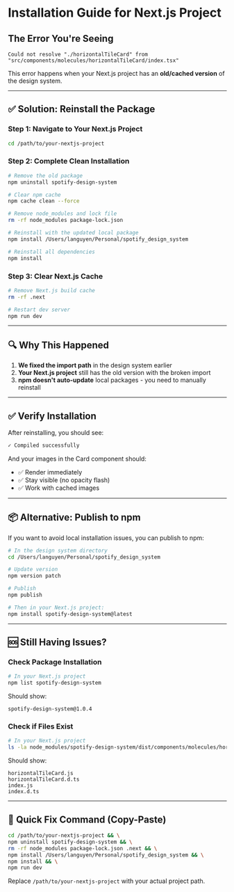 # Installation Guide for Next.js Project

## The Error You're Seeing

```
Could not resolve "./horizontalTileCard" from "src/components/molecules/horizontalTileCard/index.tsx"
```

This error happens when your Next.js project has an **old/cached version** of the design system.

---

## ✅ Solution: Reinstall the Package

### Step 1: Navigate to Your Next.js Project
```bash
cd /path/to/your-nextjs-project
```

### Step 2: Complete Clean Installation
```bash
# Remove the old package
npm uninstall spotify-design-system

# Clear npm cache
npm cache clean --force

# Remove node_modules and lock file
rm -rf node_modules package-lock.json

# Reinstall with the updated local package
npm install /Users/languyen/Personal/spotify_design_system

# Reinstall all dependencies
npm install
```

### Step 3: Clear Next.js Cache
```bash
# Remove Next.js build cache
rm -rf .next

# Restart dev server
npm run dev
```

---

## 🔍 Why This Happened

1. **We fixed the import path** in the design system earlier
2. **Your Next.js project** still has the old version with the broken import
3. **npm doesn't auto-update** local packages - you need to manually reinstall

---

## ✅ Verify Installation

After reinstalling, you should see:

```bash
✓ Compiled successfully
```

And your images in the Card component should:
- ✅ Render immediately
- ✅ Stay visible (no opacity flash)
- ✅ Work with cached images

---

## 📦 Alternative: Publish to npm

If you want to avoid local installation issues, you can publish to npm:

```bash
# In the design system directory
cd /Users/languyen/Personal/spotify_design_system

# Update version
npm version patch

# Publish
npm publish

# Then in your Next.js project:
npm install spotify-design-system@latest
```

---

## 🆘 Still Having Issues?

### Check Package Installation
```bash
# In your Next.js project
npm list spotify-design-system
```

Should show:
```
spotify-design-system@1.0.4
```

### Check if Files Exist
```bash
# In your Next.js project
ls -la node_modules/spotify-design-system/dist/components/molecules/horizontalTileCard/
```

Should show:
```
horizontalTileCard.js
horizontalTileCard.d.ts
index.js
index.d.ts
```

---

## 🎯 Quick Fix Command (Copy-Paste)

```bash
cd /path/to/your-nextjs-project && \
npm uninstall spotify-design-system && \
rm -rf node_modules package-lock.json .next && \
npm install /Users/languyen/Personal/spotify_design_system && \
npm install && \
npm run dev
```

Replace `/path/to/your-nextjs-project` with your actual project path.



